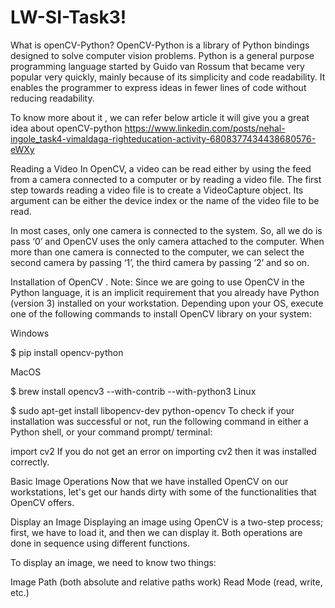 # LW-SI-Task3!


What is openCV-Python? 
OpenCV-Python is a library of Python bindings designed to solve computer vision problems.
Python is a general purpose programming language started by Guido van Rossum that became very popular very quickly, mainly because of its simplicity and code readability. It enables the programmer to express ideas in fewer lines of code without reducing readability.


To know more about it , we can refer below article it will give you a great idea about openCV-python
https://www.linkedin.com/posts/nehal-ingole_task4-vimaldaga-righteducation-activity-6808377434438680576-eWXy


Reading a Video
In OpenCV, a video can be read either by using the feed from a camera connected to a computer or by reading a video file. The first step towards reading a video file is to create a VideoCapture object. Its argument can be either the device index or the name of the video file to be read.

In most cases, only one camera is connected to the system. So, all we do is pass ‘0’ and OpenCV uses the only camera attached to the computer. When more than one camera is connected to the computer, we can select the second camera by passing ‘1’, the third camera by passing ‘2’ and so on.


Installation of OpenCV .
Note: Since we are going to use OpenCV in the Python language, it is an implicit requirement that you already have Python (version 3) installed on your workstation. Depending upon your OS, execute one of the following commands to install OpenCV library on your system:

Windows

$ pip install opencv-python

MacOS

$ brew install opencv3 --with-contrib --with-python3
Linux

$ sudo apt-get install libopencv-dev python-opencv
To check if your installation was successful or not, run the following command in either a Python shell, or your command prompt/ terminal:

import cv2
If you do not get an error on importing cv2 then it was installed correctly.

Basic Image Operations
Now that we have installed OpenCV on our workstations, let's get our hands dirty with some of the functionalities that OpenCV offers.

Display an Image
Displaying an image using OpenCV is a two-step process; first, we have to load it, and then we can display it. Both operations are done in sequence using different functions.

To display an image, we need to know two things:

Image Path (both absolute and relative paths work)
Read Mode (read, write, etc.)
